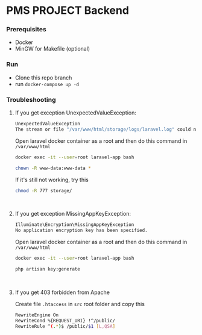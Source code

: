 # PMS PROJECT Backend

### Prerequisites
- Docker 
- MinGW for Makefile (optional)

### Run
- Clone this repo branch
- run `docker-compose up -d`

### Troubleshooting
1. If you get exception UnexpectedValueException:

   ```bash
   UnexpectedValueException
   The stream or file "/var/www/html/storage/logs/laravel.log" could not be opened in append mode: Failed to open stream: Permission denied 
   ```
   
   Open laravel docker container as a root and then do this command in `/var/www/html`
   
   ```bash
   docker exec -it --user=root laravel-app bash
   ```
   
   ```bash
   chown -R www-data:www-data *
   ```

   If it's still not working, try this
   ```bash
   chmod -R 777 storage/
   ```

<br>

2. If you get exception MissingAppKeyException:

   ```bash
   Illuminate\Encryption\MissingAppKeyException
   No application encryption key has been specified. 
   ```

   Open laravel docker container as a root and then do this command in `/var/www/html`

   ```bash
   docker exec -it --user=root laravel-app bash
   ```

   ```bash
   php artisan key:generate
   ```

<br>

3. If you get 403 forbidden from Apache

   Create file `.htaccess` in `src` root folder and copy this

   ```bash
   RewriteEngine On
   RewriteCond %{REQUEST_URI} !^/public/
   RewriteRule ^(.*)$ /public/$1 [L,QSA]
   ```
